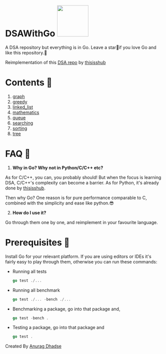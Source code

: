 # DSAWithGo <img width=100 src="https://upload.wikimedia.org/wikipedia/commons/0/05/Go_Logo_Blue.svg"/>
A DSA repository but everything is in Go. Leave a star🌟if you love Go and like this repository.💫

Reimplementation of this [DSA repo](https://github.com/thisisshub/DSA) by [thisisshub](https://github.com/thisisshub/)

# Contents 📃
1. [graph](https://github.com/adhadse/DSAWithGo/tree/master/graph)
2. [greedy](https://github.com/adhadse/DSAWithGo/tree/master/greedy)
3. [linked_list](https://github.com/adhadse/DSAWithGo/tree/master/linked_list)
4. [mathematics](https://github.com/adhadse/DSAWithGo/tree/master/mathematics)
5. [queue](https://github.com/adhadse/DSAWithGo/tree/master/queue)
6. [searching](https://github.com/adhadse/DSAWithGo/tree/master/searching)
7. [sorting](https://github.com/adhadse/DSAWithGo/tree/master/sorting)
8. [tree](https://github.com/adhadse/DSAWithGo/tree/master/tree)

# FAQ  🤔
1. **Why in Go? Why not in Python/C/C++ etc?**

As for C/C++, you can, you probably should! But when the focus is learning DSA, C/C++'s complexity can become a barrier. As for Python, it's already done by [thisisshub](https://github.com/thisisshub/).

Then why Go? One reason is for pure performance comparable to C, combined with the simplicity and ease like python.😎

2. **How do I use it?**

Go through them one by one, and reimplement in your favourite language.

# Prerequisites 📝
Install Go for your relevant platform. If you are using editors or IDEs it's fairly easy to play through them, otherwise you can run these commands:

- Running all tests 

   ```go
   go test ./...
   ```
- Running all benchmark
  
  ```go
  go test ./... -bench ./...
  ```
- Benchmarking a package, go into that package and,

  ```go
  go test -bench .
  ```
- Testing a package, go into that package and

  ```go
  go test .
  ```
   
Created By [Anurag Dhadse](https://anuragdhadse.com)
